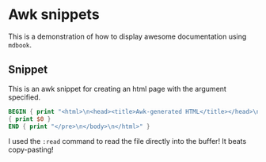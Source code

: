 # Awk snippets

This is a demonstration of how to display awesome documentation using `mdbook`.

## Snippet

This is an awk snippet for creating an html page with the argument specified.

```awk
BEGIN { print "<html>\n<head><title>Awk-generated HTML</title></head>\n<body bgcolor=\"#ffffff\">\n<pre>" }
{ print $0 }
END { print "</pre>\n</body>\n</html>" }
```

I used the `:read` command to read the file directly into the buffer!  It beats copy-pasting!
